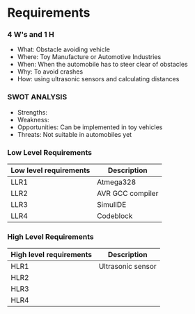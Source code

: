# Requirements

### 4 W's and 1 H
* What: Obstacle avoiding vehicle
* Where: Toy Manufacture or Automotive Industries
* When: When the automobile has to steer clear of obstacles
* Why: To avoid crashes
* How: using ultrasonic sensors and calculating distances

### SWOT ANALYSIS
* Strengths:
* Weakness: 
* Opportunities: Can be implemented in toy vehicles
* Threats: Not suitable in automobiles yet

### Low Level Requirements
|Low level requirements| Description|
|---|----|
|LLR1|Atmega328|
|LLR2|AVR GCC compiler|
|LLR3|SimulIDE|
|LLR4|Codeblock|

### High Level Requirements
|High level requirements| Description|
|---|----|
|HLR1|Ultrasonic sensor|
|HLR2| |
|HLR3| |
|HLR4| |
